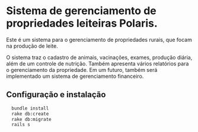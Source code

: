 Sistema de gerenciamento de propriedades leiteiras Polaris.
=====

Este é um sistema para o gerenciamento de propriedades rurais, que focam na produção de leite.

O sistema traz o cadastro de animais, vacinações, exames, produção diária, além de um controle de nutrição.
Também apresenta vários relatórios para o gerenciamento da propriedade.
Em um futuro, também será implementado um sistema de gerenciamento financeiro.

Configuração e instalação
-----

``` sh
  bundle install
  rake db:create
  rake db:migrate
  rails s
```
